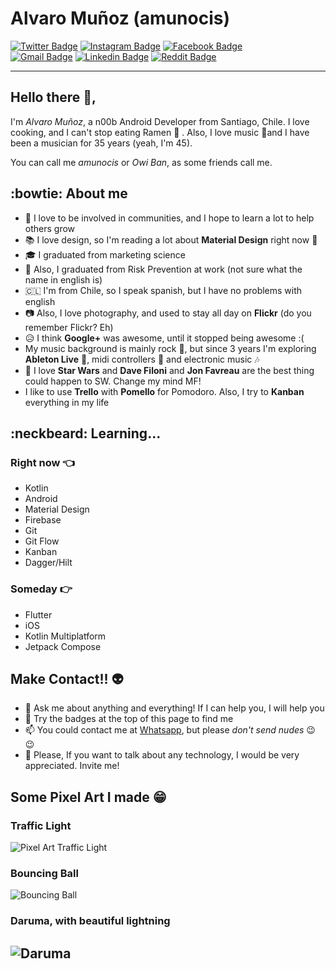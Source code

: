 # Alvaro Muñoz (amunocis)
[![Twitter Badge](https://img.shields.io/badge/-@amunocis-1ca0f1?style=flat-square&labelColor=1ca0f1&logo=twitter&logoColor=white&link=https://twitter.com/amunocis)](https://twitter.com/amunocis)
[![Instagram Badge](https://img.shields.io/badge/@amunocis-E4405F?style=flat-square&logo=instagram&logoColor=white&link=https://www.instagram.com/amunocis/)](https://www.instagram.com/amunocis/)
[![Facebook Badge ](https://img.shields.io/badge/Alvaro_Muñoz-1877F2?style=flat-square&logo=facebook&logoColor=white&link=https://www.facebook.com/amunocis)](https://www.facebook.com/amunocis)\
[![Gmail Badge](https://img.shields.io/badge/-amunocis@gmail.com-c14438?style=flat-square&logo=Gmail&logoColor=white&link=mailto:amunocis@gmail.com)](mailto:amunocis@gmail.com)
[![Linkedin Badge](https://img.shields.io/badge/-Alvaro_Muñoz-blue?style=flat-square&logo=Linkedin&logoColor=white&link=https://www.linkedin.com/in/alvaromunozcisternas/)](https://www.linkedin.com/in/alvaromunozcisternas/)
[![Reddit Badge](https://img.shields.io/badge/Owi_Ban-FF4500?style=flat-square&logo=reddit&logoColor=white&https://www.reddit.com/user/amunocis)](https://www.reddit.com/user/amunocis)

---

## Hello there 👋,
I'm *Alvaro Muñoz*, a n00b Android Developer from Santiago, Chile. I love cooking, and I can't stop eating Ramen :ramen: . Also, I love music :guitar:and I have been a musician for 35 years (yeah, I'm 45).

You can call me *amunocis* or *Owi Ban*, as some friends call me.

## :bowtie: About me
- :busts_in_silhouette: I love to be involved in communities, and I hope to learn a lot to help others grow
- :books: I love design, so I'm reading a lot about **Material Design** right now :book:
- :mortar_board: I graduated from marketing science
- :construction_worker: Also, I graduated from Risk Prevention at work (not sure what the name in english is)
- :chile: I'm from Chile, so I speak spanish, but I have no problems with english
- :camera: Also, I love photography, and used to stay all day on **Flickr** (do you remember Flickr? Eh)
- :disappointed_relieved: I think **Google+** was awesome, until it stopped being awesome :(
- My music background is mainly rock :metal:, but since 3 years I'm exploring **Ableton Live** :musical_score:, midi controllers :musical_keyboard: and electronic music :notes:
- :space_invader: I love **Star Wars** and **Dave Filoni** and **Jon Favreau** are the best thing could happen to SW. Change my mind MF!
- I like to use **Trello** with **Pomello** for Pomodoro. Also, I try to **Kanban** everything in my life

## :neckbeard: Learning...
### Right now :point_left:
- Kotlin
- Android
- Material Design
- Firebase
- Git
- Git Flow
- Kanban
- Dagger/Hilt
### Someday :point_right:
- Flutter
- iOS
- Kotlin Multiplatform
- Jetpack Compose

## Make Contact!! :alien:
- 💬 Ask me about anything and everything! If I can help you, I will help you
- :name_badge: Try the badges at the top of this page to find me
- 📫 You could contact me at [Whatsapp](https://wa.me/+56944376762), but please *don't send nudes* :wink: :wink:
- 💬 Please, If you want to talk about any technology, I would be very appreciated. Invite me!

## Some Pixel Art I made :grin:
### Traffic Light
![Pixel Art Traffic Light](https://64.media.tumblr.com/fbcdf4a3a2e0c2508e8d28d04024ba6b/9789824e0701a026-4f/s100x200/9bffecbfa04da1ef4f9e1c31805a0bd758d1bc7c.gifv)

### Bouncing Ball
![Bouncing Ball](https://64.media.tumblr.com/71ed4a0f4b33bfb1791e58ae1aabfca8/b327fac614ff6273-f3/s75x75_c1/e158dd0e92f5f9e0aebdef4ed8b002805552e504.gifv)

### Daruma, with beautiful lightning
![Daruma](https://64.media.tumblr.com/fe1f2da7a066bbd6bef68ce2fb2319f0/f70d07eb77c712d6-84/s100x200/0bce0f5a7ac27093c24c8ac282322021ff704afb.png)
---
